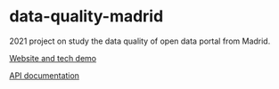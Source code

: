 # data-quality-madrid
2021 project on study the data quality of open data portal from Madrid.

[Website and tech demo](https://osoc-es.github.io/data-quality-madrid)

[API documentation](https://dataquality.herokuapp.com/docs)
